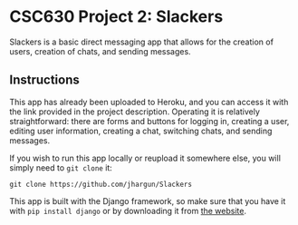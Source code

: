 # CSC630 Project 2: Slackers

Slackers is a basic direct messaging app that allows for the creation of users, creation of chats, and sending messages.

## Instructions
This app has already been uploaded to Heroku, and you can access it with the link provided in the project description. Operating it is relatively straightforward: there are forms and buttons for logging in, creating a user, editing user information, creating a chat, switching chats, and sending messages.

If you wish to run this app locally or reupload it somewhere else, you will simply need to `git clone` it:
```
git clone https://github.com/jhargun/Slackers
```

This app is built with the Django framework, so make sure that you have it with `pip install django` or by downloading it from [the website](https://www.djangoproject.com/).
